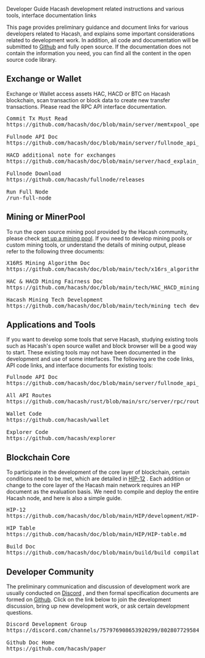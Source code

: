 Developer Guide
Hacash development related instructions and various tools, interface documentation links




This page provides preliminary guidance and document links for various developers related to Hacash, and explains some important considerations related to development work. In addition, all code and documentation will be submitted to [Github](https://github.com/hacash/miner) and fully open source. If the documentation does not contain the information you need, you can find all the content in the open source code library.


## Exchange or Wallet

Exchange or Wallet access assets HAC, HACD or BTC on Hacash blockchain, scan transaction or block data to create new transfer transactions. Please read the RPC API interface documentation. 

<pre class="links">
Commit Tx Must Read
https://github.com/hacash/doc/blob/main/server/memtxpool_operation_important_note.md

Fullnode API Doc
https://github.com/hacash/doc/blob/main/server/fullnode_api_doc.md

HACD additional note for exchanges
https://github.com/hacash/doc/blob/main/server/hacd_explain_for_exchange.md

Fullnode Download
https://github.com/hacash/fullnode/releases

Run Full Node
/run-full-node
</pre>


## Mining or MinerPool

To run the open source mining pool provided by the Hacash community, please check [set up a mining pool](/mining-pool). If you need to develop mining pools or custom mining tools, or understand the details of mining output, please refer to the following three documents:

<pre class="links">
X16RS Mining Algorithm Doc
https://github.com/hacash/doc/blob/main/tech/x16rs_algorithm_description.md

HAC & HACD Mining Fairness Doc
https://github.com/hacash/doc/blob/main/tech/HAC_HACD_mining_fairness_description.md

Hacash Mining Tech Development
https://github.com/hacash/doc/blob/main/tech/mining_tech_development_description.md
</pre>


## Applications and Tools

If you want to develop some tools that serve Hacash, studying existing tools such as Hacash's open source wallet and block browser will be a good way to start. These existing tools may not have been documented in the development and use of some interfaces. The following are the code links, API code links, and interface documents for existing tools:

<pre class="links">
Fullnode API Doc
https://github.com/hacash/doc/blob/main/server/fullnode_api_doc.md

All API Routes
https://github.com/hacash/rust/blob/main/src/server/rpc/routes.rs

Wallet Code
https://github.com/hacash/wallet

Explorer Code
https://github.com/hacash/explorer
</pre>


## Blockchain Core

To participate in the development of the core layer of blockchain, certain conditions need to be met, which are detailed in [HIP-12](https://github.com/hacash/doc/blob/main/HIP/development/HIP-12_Hacash_development_workflow_and_code_permission.pdf) . Each addition or change to the core layer of the Hacash main network requires an HIP document as the evaluation basis. We need to compile and deploy the entire Hacash node, and here is also a simple guide.
<pre class="links">
HIP-12
https://github.com/hacash/doc/blob/main/HIP/development/HIP-12_Hacash_development_workflow_and_code_permission.pdf

HIP Table
https://github.com/hacash/doc/blob/main/HIP/HIP-table.md

Build Doc
https://github.com/hacash/doc/blob/main/build/build_compilation.md
</pre>


## Developer Community

The preliminary communication and discussion of development work are usually conducted on [Discord](https://discord.gg/evtt4bDfKu) , and then formal specification documents are formed on [Github](https://github.com/hacash). Click on the link below to join the development discussion, bring up new development work, or ask certain development questions.

<pre class="links">
Discord Development Group
https://discord.com/channels/757976908653920299/802807729584209920

Github Doc Home
https://github.com/hacash/paper
</pre>